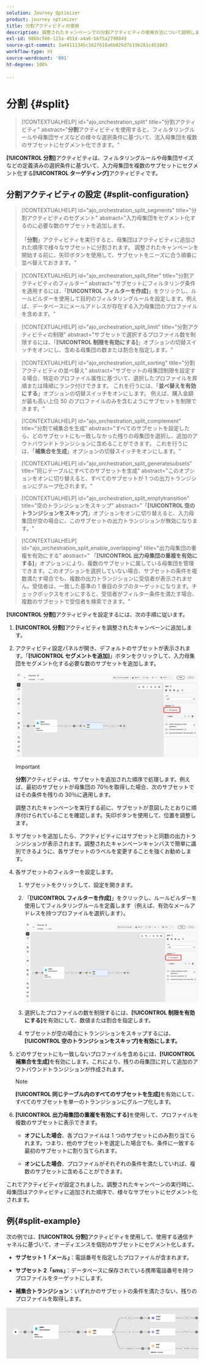 ```yaml
---
solution: Journey Optimizer
product: journey optimizer
title: 分割アクティビティの使用
description: 調整されたキャンペーンでの分割アクティビティの使用方法について説明します。
exl-id: 986bc566-123a-451d-a4a6-bbf5a2798849
source-git-commit: 3a44111345c1627610a6b026d7b19b281c4538d3
workflow-type: ht
source-wordcount: '801'
ht-degree: 100%

---
```



# 分割 {#split}

>[!CONTEXTUALHELP]
>id="ajo_orchestration_split"
>title="分割アクティビティ"
>abstract="**分割**&#x200B;アクティビティを使用すると、フィルタリングルールや母集団サイズなどの様々な選択条件に基づいて、流入母集団を複数のサブセットにセグメント化できます。"

**[!UICONTROL 分割]**&#x200B;アクティビティは、フィルタリングルールや母集団サイズなどの定義済みの選択条件に基づいて、入力母集団を複数のサブセットにセグメント化する&#x200B;**[!UICONTROL ターゲティング]**&#x200B;アクティビティです。

## 分割アクティビティの設定 {#split-configuration}

>[!CONTEXTUALHELP]
>id="ajo_orchestration_split_segments"
>title="分割アクティビティのセグメント"
>abstract="入力母集団をセグメント化するのに必要な数のサブセットを追加します。<br/></br>「**分割**」アクティビティを実行すると、母集団はアクティビティに追加された順序で様々なサブセットに分割されます。 調整されたキャンペーンを開始する前に、矢印ボタンを使用して、サブセットをニーズに合う順番に並べ替えておきます。"

>[!CONTEXTUALHELP]
>id="ajo_orchestration_split_filter"
>title="分割アクティビティのフィルター"
>abstract="サブセットにフィルタリング条件を適用するには、「**[!UICONTROL フィルターを作成]**」をクリックし、ルールビルダーを使用して目的のフィルタリングルールを設定します。例えば、データベースにメールアドレスが存在する入力母集団のプロファイルを含めます。"

>[!CONTEXTUALHELP]
>id="ajo_orchestration_split_limit"
>title="分割アクティビティの制限"
>abstract="サブセットで選択するプロファイル数を制限するには、「**[!UICONTROL 制限を有効にする]**」オプションの切替スイッチをオンにし、含める母集団の数または割合を指定します。"

>[!CONTEXTUALHELP]
>id="ajo_orchestration_split_sorting"
>title="分割アクティビティの並べ替え"
>abstract="サブセットの母集団制限を設定する場合、特定のプロファイル属性に基づいて、選択したプロファイルを昇順または降順にランク付けできます。 これを行うには、「**並べ替えを有効にする**」オプションの切替スイッチをオンにします。 例えば、購入金額が最も高い上位 50 のプロファイルのみを含むようにサブセットを制限できます。"

>[!CONTEXTUALHELP]
>id="ajo_orchestration_split_complement"
>title="分割で補集合を生成"
>abstract="すべてのサブセットを設定したら、どのサブセットにも一致しなかった残りの母集団を選択し、追加のアウトバウンドトランジションに含めることができます。 これを行うには、「**補集合を生成**」オプションの切替スイッチをオンにします。"

>[!CONTEXTUALHELP]
>id="ajo_orchestration_split_generatesubsets"
>title="同じテーブルにすべてのサブセットを生成"
>abstract="このオプションをオンに切り替えると、すべてのサブセットが 1 つの出力トランジションにグループ化されます。"

>[!CONTEXTUALHELP]
>id="ajo_orchestration_split_emptytransition"
>title="空のトランジションをスキップ"
>abstract="「**[!UICONTROL 空のトランジションをスキップ]**」オプションをオンに切り替えると、入力母集団が空の場合に、このサブセットの出力トランジションが無効になります。"

>[!CONTEXTUALHELP]
>id="ajo_orchestration_split_enable_overlapping"
>title="出力母集団の重複を有効にする"
>abstract=" 「**[!UICONTROL 出力母集団の重複を有効にする]**」オプションにより、複数のサブセットに属している母集団を管理できます。このオプションを選択していない場合、サブセットの条件を複数満たす場合でも、複数の出力トランジションに受信者が表示されません。受信者は、一致した基準の 1 番目のタブのターゲットになります。チェックボックスをオンにすると、受信者がフィルター条件を満たす場合、複数のサブセットで受信者を検索できます。"

**[!UICONTROL 分割]**&#x200B;アクティビティを設定するには、次の手順に従います。

1. **[!UICONTROL 分割]**&#x200B;アクティビティを調整されたキャンペーンに追加します。

1. アクティビティ設定パネルが開き、デフォルトのサブセットが表示されます。「**[!UICONTROL セグメントを追加]**」ボタンをクリックして、入力母集団をセグメント化する必要な数のサブセットを追加します。

   ![](../assets/orchestrated-split-1.png)

   >[!IMPORTANT]
   >
   >**分割**&#x200B;アクティビティは、サブセットを追加された順序で処理します。例えば、最初のサブセットが母集団の 70％を取得した場合、次のサブセットではその条件を残りの 30％に適用します。
   >
   >調整されたキャンペーンを実行する前に、サブセットが意図したとおりに順序付けられていることを確認します。矢印ボタンを使用して、位置を調整します。

1. サブセットを追加したら、アクティビティにはサブセットと同数の出力トランジションが表示されます。調整されたキャンペーンキャンバスで簡単に識別できるように、各サブセットのラベルを変更することを強くお勧めします。

1. 各サブセットのフィルターを設定します。

   1. サブセットをクリックして、設定を開きます。

   1. 「**[!UICONTROL フィルターを作成]**」をクリックし、ルールビルダーを使用してフィルタリングルールを定義します（例えば、有効なメールアドレスを持つプロファイルを選択します）。

      ![](../assets/orchestrated-split-1.png)

   1. 選択したプロファイルの数を制限するには、**[!UICONTROL 制限を有効にする]**&#x200B;を有効にして、数値または割合を指定します。

   1. サブセットが空の場合にトランジションをスキップするには、**[!UICONTROL 空のトランジションをスキップ]を有効にします。**

1. どのサブセットにも一致しないプロファイルを含めるには、**[!UICONTROL 補集合を生成]**&#x200B;を有効にします。これにより、残りの母集団に対して追加のアウトバウンドトランジションが作成されます。

   >[!NOTE]
   >
   >**[!UICONTROL 同じテーブル内のすべてのサブセットを生成]**&#x200B;を有効にして、すべてのサブセットを単一のトランジションにグループ化します。

1. **[!UICONTROL 出力母集団の重複を有効にする]**&#x200B;を使用して、プロファイルを複数のサブセットに表示できます。

   * **オフにした場合**、各プロファイルは 1 つのサブセットにのみ割り当てられます。つまり、他のサブセットを選定した場合でも、条件に一致する最初のサブセットに割り当てられます。

   * **オンにした場合**、プロファイルがそれぞれの条件を満たしていれば、複数のサブセットに含めることができます。

これでアクティビティが設定されました。調整されたキャンペーンの実行時に、母集団はアクティビティに追加された順序で、様々なサブセットにセグメント化されます。

## 例{#split-example}

次の例では、**[!UICONTROL 分割]**&#x200B;アクティビティを使用して、使用する通信チャネルに基づいて、オーディエンスを個別のサブセットにセグメント化します。

* **サブセット 1「メール」**：電話番号を指定したプロファイルが含まれます。

* **サブセット 2「sms」**：データベースに保存されている携帯電話番号を持つプロファイルをターゲットにします。

* **補集合トランジション**：いずれかのサブセットの条件を満たさない、残りのプロファイルを取得します。

![](../assets/orchestrated-split-3.png)
